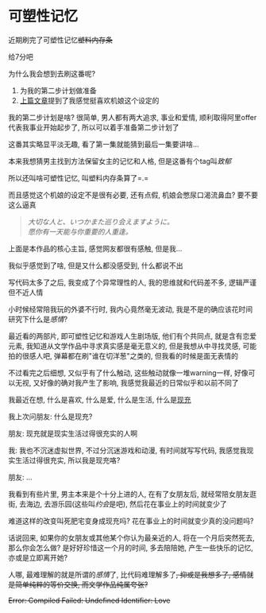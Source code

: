 # 可塑性记忆

近期刷完了可塑性记忆~~塑料内存条~~

给7分吧

为什么我会想到去刷这番呢?

1. 为我的第二步计划做准备
2. [上篇文章](./游戏人生)提到了我感觉挺喜欢机娘这个设定的

我的第二步计划是啥?
很简单, 男人都有两大追求, 事业和爱情, 顺利取得阿里offer代表我事业开始起步了, 所以可以着手准备第二步计划了

这番其实略显平淡无趣, 看了第一集就能猜到最后一集要讲啥...

本来我想猜男主找到方法保留女主的记忆和人格, 但是这番有个tag叫*致郁*

所以还叫啥可塑性记忆, 叫塑料内存条算了=.=

而且感觉这个机娘的设定不是很有必要, 还有点假, 机娘会憋尿口渴流鼻血? 要不要这么逼真

> *大切な人と、いつかまた巡り会えますように。*  
> *愿你有一天能与你重要的人重逢。*

上面是本作品的核心主旨, 感觉网友都很有感触, 但是我...

我似乎感觉到了啥, 但是又什么都没感受到, 什么都说不出

写代码太多了之后, 我变成了个异常理性的人, 我的思维就和代码差不多, 逻辑严谨但不近人情

小时候经常陪我玩的外婆不行时, 我内心竟然毫无波动, 我是不是的确应该花时间研究下什么是*感情*?

最近看的两部片, 即可塑性记忆和游戏人生剧场版, 他们有个共同点, 就是含有恋爱元素,
我知道从文学作品中寻求真实感是毫无意义的, 但是我想从中寻找灵感,
可能拍的很感人吧, 弹幕都在刷"谁在切洋葱"之类的, 但我看的时候是面无表情的

不过看完之后细想, 又似乎有了什么触动, 这些触动就像一堆warning一样, 好像可以无视, 又好像的确对我产生了影响,
我感觉我最近的日常似乎和以前不同了

我最近在想, 什么是喜欢, 什么是爱, 什么是生活, 什么是[现充](https://zh.moegirl.org/%E7%8E%B0%E5%85%85)

我上次问朋友: 什么是现充?

朋友: 现充就是现实生活过得很充实的人啊

我: 我也不沉迷虚拟世界, 不过分沉迷游戏和动漫, 有时间就写写代码, 我感觉我现实生活过得很充实, 所以我是现充咯?

朋友: ...

我看到有些片里, 男主本来是个十分上进的人, 在有了女朋友后, 就经常陪女朋友逛街, 去海边, 去游乐园(这些叫*约会*是吧), 然后花在事业上的时间就变少了

难道这样的改变叫死肥宅变身成现充吗? 花在事业上的时间就变少真的没问题吗?

话说回来, 如果你的女朋友或其他某个你认为最亲近的人, 将在一个月后突然死去, 那么你会怎么做?
是好好珍惜这一个月的时间, 多去陪陪她, 产生一些快乐的记忆,
亦或是立即离开她?

人哪, 最难理解的就是所谓的*感情*了, 比代码难理解多了~~, 抑或是我想多了, 感情就是简单纯粹的等价交换, 而文学作品纯属夸张?~~

~~Error: Compiled Failed: Undefined Identifier: Love~~